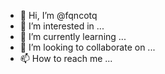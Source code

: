 - 👋 Hi, I’m @fqncotq
- 👀 I’m interested in ...
- 🌱 I’m currently learning ...
- 💞️ I’m looking to collaborate on ...
- 📫 How to reach me ...

<!---
fqncotq/fqncotq is a ✨ special ✨ repository because its `README.md` (this file) appears on your GitHub profile.
You can click the Preview link to take a look at your changes.
--->
